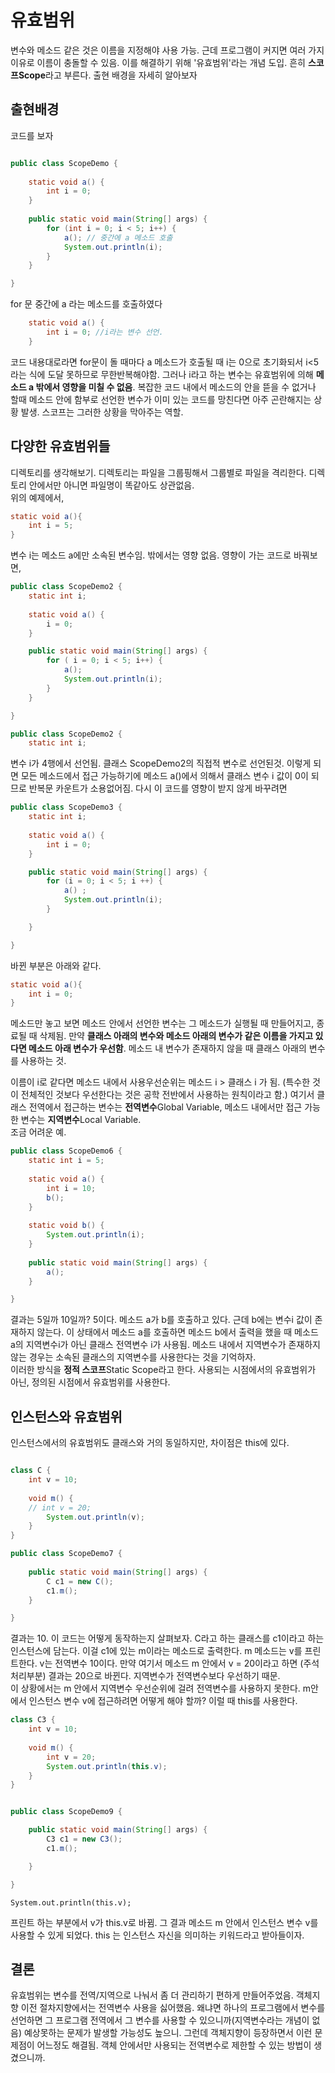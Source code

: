 # 유효범위
변수와 메소드 같은 것은 이름을 지정해야 사용 가능. 근데 프로그램이 커지면 여러 가지 이유로 이름이 충돌할 수 있음. 이를 해결하기 위해 '유효범위'라는 개념 도입.
흔히 **스코프Scope**라고 부른다. 출현 배경을 자세히 알아보자   
   
## 출현배경
코드를 보자
```java

public class ScopeDemo {
	
	static void a() {
		int i = 0;
	}
	
	public static void main(String[] args) {
		for (int i = 0; i < 5; i++) {
			a(); // 중간에 a 메소드 호출
			System.out.println(i);
		}
	}

}
```
for 문 중간에 a 라는 메소드를 호출하였다
```java
	static void a() {
		int i = 0; //i라는 변수 선언.
	}
```
코드 내용대로라면 for문이 돌 때마다 a 메소드가 호출될 때 i는 0으로 초기화되서 i<5라는 식에 도달 못하므로 무한반복해야함. 
그러나 i라고 하는 변수는 유효범위에 의해 **메소드 a 밖에서 영향을 미칠 수 없음**. 
복잡한 코드 내에서 메소드의 안을 뜯을 수 없거나 할때 메소드 안에 함부로 선언한 변수가 이미 있는 코드를 망친다면 아주 곤란해지는 상황 발생. 
스코프는 그러한 상황을 막아주는 역할.

## 다양한 유효범위들
디렉토리를 생각해보기. 디렉토리는 파일을 그룹핑해서 그룹별로 파일을 격리한다. 디렉토리 안에서만 아니면 파일명이 똑같아도 상관없음.   
위의 예제에서,
```java
static void a(){
    int i = 5;
}
```
변수 i는 메소드 a에만 소속된 변수임. 밖에서는 영향 없음. 영향이 가는 코드로 바꿔보면,
```java
public class ScopeDemo2 {
	static int i;
	
	static void a() {
		i = 0;
	}

	public static void main(String[] args) {
		for ( i = 0; i < 5; i++) {
			a();
			System.out.println(i);		
		}
	}

}
```
```java
public class ScopeDemo2 {
	static int i;
```
변수 i가 4행에서 선언됨. 클래스 ScopeDemo2의 직접적 변수로 선언된것. 이렇게 되면 모든 메소드에서 접근 가능하기에 메소드 a()에서 의해서
클래스 변수 i 값이 0이 되므로 반복문 카운트가 소용없어짐. 다시 이 코드를 영향이 받지 않게 바꾸려면
```java
public class ScopeDemo3 {
	static int i;
	
	static void a() {
		int i = 0;
	}

	public static void main(String[] args) {
		for (i = 0; i < 5; i ++) {
			a() ;
			System.out.println(i);
		}

	}

}
```
바뀐 부분은 아래와 같다.
```java
static void a(){
    int i = 0;
}
```
메소드만 놓고 보면 메소드 안에서 선언한 변수는 그 메소드가 실행될 때 만들어지고, 종료될 때 삭제됨. 만약 **클래스 아래의 변수와 메소드 아래의 변수가 같은 이름을 가지고 있다면 메소드 아래 변수가 우선함**. 메소드 내 변수가 존재하지 않을 때 클래스 아래의 변수를 사용하는 것.   
   
이름이 i로 같다면 메소드 내에서 사용우선순위는 메소드 i > 클래스 i 가 됨. (특수한 것이 전체적인 것보다 우선한다는 것은 공학 전반에서 사용하는 원칙이라고 함.)
여기서 클래스 전역에서 접근하는 변수는 **전역변수**Global Variable, 메소드 내에서만 접근 가능한 변수는 **지역변수**Local Variable.   
조금 어려운 예.
```java
public class ScopeDemo6 {
	static int i = 5;
	
	static void a() {
		int i = 10;
		b();
	}
	
	static void b() {
		System.out.println(i);
	}
	
	public static void main(String[] args) {
		a();
	}

}
```
결과는 5일까 10일까? 5이다. 메소드 a가 b를 호출하고 있다. 근데 b에는 변수i 값이 존재하지 않는다.
이 상태에서 메소드 a를 호출하면 메소드 b에서 출력을 했을 때 메소드 a의 지역변수i가 아닌 클래스 전역변수 i가 사용됨. 
메소드 내에서 지역변수가 존재하지 않는 경우는 소속된 클래스의 지역변수를 사용한다는 것을 기억하자.   
이러한 방식을 **정적 스코프**Static Scope라고 한다. 사용되는 시점에서의 유효범위가 아닌, 정의된 시점에서 유효범위를 사용한다.

## 인스턴스와 유효범위
인스턴스에서의 유효범위도 클래스와 거의 동일하지만, 차이점은 this에 있다. 
```java

class C {
	int v = 10;
	
	void m() {
	// int v = 20;
		System.out.println(v);
	}
}

public class ScopeDemo7 {
	
	public static void main(String[] args) {
		C c1 = new C();
		c1.m();
	}

}
```
결과는 10. 이 코드는 어떻게 동작하는지 살펴보자. C라고 하는 클래스를 c1이라고 하는 인스턴스에 담는다. 이걸 c1에 있는 m이라는 메소드로 출력한다. m 메소드는 v를 프린트한다. v는 전역변수 10이다. 만약 여기서 메소드 m 안에서 v = 20이라고 하면 (주석처리부분) 결과는 20으로 바뀐다. 지역변수가 전역변수보다 우선하기 때문.   
이 상황에서는 m 안에서 지역변수 우선순위에 걸려 전역변수를 사용하지 못한다. m안에서 인스턴스 변수 v에 접근하려면 어떻게 해야 할까? 이럴 때 this를 사용한다.
```java
class C3 {
	int v = 10;
	
	void m() {
		int v = 20;
		System.out.println(this.v);
	}
}


public class ScopeDemo9 {

	public static void main(String[] args) {
		C3 c1 = new C3();
		c1.m();

	}

}
```
```
System.out.println(this.v);
```
프린트 하는 부분에서 v가 this.v로 바뀜. 그 결과 메소드 m 안에서 인스턴스 변수 v를 사용할 수 있게 되었다. this 는 인스턴스 자신을 의미하는 키워드라고 받아들이자.

## 결론
유효범위는 변수를 전역/지역으로 나눠서 좀 더 관리하기 편하게 만들어주었음. 객체지향 이전 절차지향에서는 전역변수 사용을 싫어했음. 
왜냐면 하나의 프로그램에서 변수를 선언하면 그 프로그램 전역에서 그 변수를 사용할 수 있으니까(지역변수라는 개념이 없음) 예상못하는 문제가 발생할 가능성도 높으니.
그런데 객체지향이 등장하면서 이런 문제점이 어느정도 해결됨. 객체 안에서만 사용되는 전역변수로 제한할 수 있는 방법이 생겼으니까.





